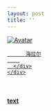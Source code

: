 ```yaml
---
layout: post
title: ''
---
```


<p class="imglist">

<div class="image-container">
  <a href="https://pic.superbed.cn/item/5e09c5b576085c3289b5afea.jpg"  data-fancybox="images">
    <img src="https://pic.superbed.cn/item/5e09c5b576085c3289b5b073.jpg" alt="Avatar" class="image" />
    <div class="overlay">
      <div class="text">
        
          海拉尔
        
      </div>
    </div>
  </a>
</div>








<a href="https://pic.superbed.cn/item/5e09c5b576085c3289b5afee.jpg" data-fancybox="images"><img src="" /></a>
<a href="https://pic.superbed.cn/item/5e09c5b576085c3289b5aff3.jpg" data-fancybox="images"><img src="" /></a>
<a href="https://pic.superbed.cn/item/5e09c5b576085c3289b5aff5.jpg" data-fancybox="images"><img src="" /></a>
<a href="https://pic.superbed.cn/item/5e09c5b576085c3289b5aff7.jpg" data-fancybox="images"><img src="" /></a>
<a href="https://pic.superbed.cn/item/5e09c5b576085c3289b5affa.jpg" data-fancybox="images"><img src="" /></a>
<a href="https://pic.superbed.cn/item/5e09c5b576085c3289b5affd.jpg" data-fancybox="images"><img src="" /></a>
<a href="https://pic.superbed.cn/item/5e09c5b576085c3289b5b000.jpg" data-fancybox="images"><img src="" /></a>
<a href="https://pic.superbed.cn/item/5e09c5b576085c3289b5b003.jpg" data-fancybox="images"><img src="" /></a>
<a href="https://pic.superbed.cn/item/5e09c5b576085c3289b5b006.jpg" data-fancybox="images"><img src="" /></a>
<a href="https://pic.superbed.cn/item/5e09c5b576085c3289b5b008.jpg" data-fancybox="images"><img src="" /></a>
<a href="https://pic.superbed.cn/item/5e09c5b576085c3289b5b00b.jpg" data-fancybox="images"><img src="" /></a>
<a href="https://pic.superbed.cn/item/5e09c5b576085c3289b5b00e.jpg" data-fancybox="images"><img src="" /></a>
<a href="https://pic.superbed.cn/item/5e09c5b576085c3289b5b011.jpg" data-fancybox="images"><img src="" /></a>
<a href="https://pic.superbed.cn/item/5e09c5b576085c3289b5b013.jpg" data-fancybox="images"><img src="" /></a>
<a href="https://pic.superbed.cn/item/5e09c5b576085c3289b5b016.jpg" data-fancybox="images"><img src="" /></a>
<a href="https://pic.superbed.cn/item/5e09c5b576085c3289b5b018.jpg" data-fancybox="images"><img src="" /></a>
<a href="https://pic.superbed.cn/item/5e09c5b576085c3289b5b01d.jpg" data-fancybox="images"><img src="" /></a>
<a href="https://pic.superbed.cn/item/5e09c5b576085c3289b5b01f.jpg" data-fancybox="images"><img src="" /></a>
<a href="https://pic.superbed.cn/item/5e09c5b576085c3289b5b023.jpg" data-fancybox="images"><img src="" /></a>
<a href="https://pic.superbed.cn/item/5e09c5b576085c3289b5b027.jpg" data-fancybox="images"><img src="" /></a>
<a href="https://pic.superbed.cn/item/5e09c5b576085c3289b5b02a.jpg" data-fancybox="images"><img src="" /></a>
<a href="https://pic.superbed.cn/item/5e09c5b576085c3289b5b02d.jpg" data-fancybox="images"><img src="" /></a>
<a href="https://pic.superbed.cn/item/5e09c5b576085c3289b5b033.jpg" data-fancybox="images"><img src="" /></a>
<a href="https://pic.superbed.cn/item/5e09c5b576085c3289b5b038.jpg" data-fancybox="images"><img src="" /></a>
<a href="https://pic.superbed.cn/item/5e09c5b576085c3289b5b03e.jpg" data-fancybox="images"><img src="" /></a>
<a href="https://pic.superbed.cn/item/5e09c5b576085c3289b5b041.jpg" data-fancybox="images"><img src="" /></a>
<a href="https://pic.superbed.cn/item/5e09c5b576085c3289b5b044.jpg" data-fancybox="images"><img src="" /></a>
<a href="https://pic.superbed.cn/item/5e09c5b576085c3289b5b047.jpg" data-fancybox="images"><img src="" /></a>
<a href="https://pic.superbed.cn/item/5e09c5b576085c3289b5b04b.jpg" data-fancybox="images"><img src="" /></a>
<a href="https://pic.superbed.cn/item/5e09c5b576085c3289b5b04e.jpg" data-fancybox="images"><img src="" /></a>
<a href="https://pic.superbed.cn/item/5e09c5b576085c3289b5b051.jpg" data-fancybox="images"><img src="" /></a>
<a href="https://pic.superbed.cn/item/5e09c5b576085c3289b5b059.jpg" data-fancybox="images"><img src="" /></a>
<a href="https://pic.superbed.cn/item/5e09c5b576085c3289b5b05b.jpg" data-fancybox="images"><img src="" /></a>
<a href="https://pic.superbed.cn/item/5e09c5b576085c3289b5b05e.jpg" data-fancybox="images"><img src="" /></a>
<a href="https://pic.superbed.cn/item/5e09c5b576085c3289b5b060.jpg" data-fancybox="images"><img src="" /></a>
<a href="https://pic.superbed.cn/item/5e09c5b576085c3289b5b065.jpg" data-fancybox="images"><img src="" /></a>
<a href="https://pic.superbed.cn/item/5e09c5b576085c3289b5b068.jpg" data-fancybox="images"><img src="" /></a>
<a href="https://pic.superbed.cn/item/5e09c5b576085c3289b5b06c.jpg" data-fancybox="images"><img src="" /></a>
<a href="https://pic.superbed.cn/item/5e09c5b576085c3289b5b06f.jpg" data-fancybox="images"><img src="" /></a>
<a href="https://pic.superbed.cn/item/5e09c5b576085c3289b5b071.jpg" data-fancybox="images"><img src="" /></a>
<a href="https://pic.superbed.cn/item/5e09c5b576085c3289b5b073.jpg" data-fancybox="images"><img src="" /></a>
<a href="https://pic.superbed.cn/item/5e09c5b576085c3289b5b077.jpg" data-fancybox="images"><img src="" /></a>
<a href="https://pic.superbed.cn/item/5e09c5b576085c3289b5b07a.jpg" data-fancybox="images"><img src="" /></a>
<a href="https://pic.superbed.cn/item/5e09c5b576085c3289b5b07e.jpg" data-fancybox="images"><img src="" /></a>
<a href="https://pic.superbed.cn/item/5e09c5b576085c3289b5b081.jpg" data-fancybox="images"><img src="" /></a>
<a href="https://pic.superbed.cn/item/5e09c5b576085c3289b5b083.jpg" data-fancybox="images"><img src="" /></a>
<a href="https://pic.superbed.cn/item/5e09c5b576085c3289b5b086.jpg" data-fancybox="images"><img src="" /></a>
<a href="https://pic.superbed.cn/item/5e09c5b576085c3289b5b08a.jpg" data-fancybox="images"><img src="" /></a>
<a href="https://pic.superbed.cn/item/5e09c5b576085c3289b5b090.jpg" data-fancybox="images"><img src="" /></a>
<a href="https://pic.superbed.cn/item/5e09c60f76085c3289b5d831.jpg" data-fancybox="images"><img src="" /></a>
<a href="https://pic.superbed.cn/item/5e09c60f76085c3289b5d834.jpg" data-fancybox="images"><img src="" /></a>
<a href="https://pic.superbed.cn/item/5e09c60f76085c3289b5d836.jpg" data-fancybox="images"><img src="" /></a>
<a href="https://pic.superbed.cn/item/5e09c60f76085c3289b5d838.jpg" data-fancybox="images"><img src="" /></a>
<a href="https://pic.superbed.cn/item/5e09c60f76085c3289b5d83a.jpg" data-fancybox="images"><img src="" /></a>
<a href="https://pic.superbed.cn/item/5e09c60f76085c3289b5d83d.jpg" data-fancybox="images"><img src="" /></a>
<a href="https://pic.superbed.cn/item/5e09c60f76085c3289b5d83f.jpg" data-fancybox="images"><img src="" /></a>
<a href="https://pic.superbed.cn/item/5e09c60f76085c3289b5d843.jpg" data-fancybox="images"><img src="" /></a>
<a href="https://pic.superbed.cn/item/5e09c60f76085c3289b5d845.jpg" data-fancybox="images"><img src="" /></a>
<a href="https://pic.superbed.cn/item/5e09c60f76085c3289b5d848.jpg" data-fancybox="images"><img src="" /></a>
<a href="https://pic.superbed.cn/item/5e09c60f76085c3289b5d84b.jpg" data-fancybox="images"><img src="" /></a>
<a href="https://pic.superbed.cn/item/5e09c60f76085c3289b5d84d.jpg" data-fancybox="images"><img src="" /></a>
<a href="https://pic.superbed.cn/item/5e09c60f76085c3289b5d84f.jpg" data-fancybox="images"><img src="" /></a>
<a href="https://pic.superbed.cn/item/5e09c61076085c3289b5d856.jpg" data-fancybox="images"><img src="" /></a>
<a href="https://pic.superbed.cn/item/5e09c61076085c3289b5d85b.jpg" data-fancybox="images"><img src="" /></a>
<a href="https://pic.superbed.cn/item/5e09c61076085c3289b5d85d.jpg" data-fancybox="images"><img src="" /></a>
<a href="https://pic.superbed.cn/item/5e09c61076085c3289b5d860.jpg" data-fancybox="images"><img src="" /></a>
<a href="https://pic.superbed.cn/item/5e09c61076085c3289b5d862.jpg" data-fancybox="images"><img src="" /></a>
<a href="https://pic.superbed.cn/item/5e09c61076085c3289b5d865.jpg" data-fancybox="images"><img src="" /></a>
<a href="https://pic.superbed.cn/item/5e09c61076085c3289b5d869.jpg" data-fancybox="images"><img src="" /></a>
<a href="https://pic.superbed.cn/item/5e09c61076085c3289b5d86c.jpg" data-fancybox="images"><img src="" /></a>
<a href="https://pic.superbed.cn/item/5e09c61076085c3289b5d86e.jpg" data-fancybox="images"><img src="" /></a>
<a href="https://pic.superbed.cn/item/5e09c61076085c3289b5d871.jpg" data-fancybox="images"><img src="" /></a>
<a href="https://pic.superbed.cn/item/5e09c61076085c3289b5d873.jpg" data-fancybox="images"><img src="" /></a>
<a href="https://pic.superbed.cn/item/5e09c61076085c3289b5d875.jpg" data-fancybox="images"><img src="" /></a>
<a href="https://pic.superbed.cn/item/5e09c61076085c3289b5d878.jpg" data-fancybox="images"><img src="" /></a>
<a href="https://pic.superbed.cn/item/5e09c61076085c3289b5d87b.jpg" data-fancybox="images"><img src="" /></a>
<a href="https://pic.superbed.cn/item/5e09c61076085c3289b5d87d.jpg" data-fancybox="images"><img src="" /></a>
<a href="https://pic.superbed.cn/item/5e09c61076085c3289b5d880.jpg" data-fancybox="images"><img src="" /></a>
<a href="https://pic.superbed.cn/item/5e09c61076085c3289b5d882.jpg" data-fancybox="images"><img src="" /></a>
<a href="https://pic.superbed.cn/item/5e09c61076085c3289b5d884.jpg" data-fancybox="images"><img src="" /></a>
<a href="https://pic.superbed.cn/item/5e09c61076085c3289b5d887.jpg" data-fancybox="images"><img src="" /></a>
<a href="https://pic.superbed.cn/item/5e09c61076085c3289b5d889.jpg" data-fancybox="images"><img src="" /></a>
<a href="https://pic.superbed.cn/item/5e09c61076085c3289b5d88b.jpg" data-fancybox="images"><img src="" /></a>


</p>


#### [text](/works/0008a.html)